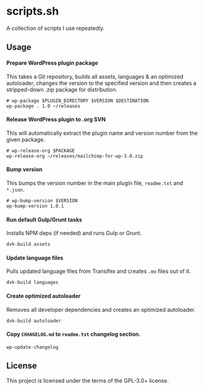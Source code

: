 # scripts.sh

A collection of scripts I use repeatedly.

## Usage

#### Prepare WordPress plugin package

This takes a Git repository, builds all assets, languages & an optimized autoloader, changes the version to the specified version and then creates a stripped-down .zip package for distribution.

```shell
# wp-package $PLUGIN_DIRECTORY $VERSION $DESTINATION
wp-package . 1.0 ~/releases
```

#### Release WordPress plugin to .org SVN

This will automatically extract the plugin name and version number from the given package.

```shell
# wp-release-org $PACKAGE
wp-release-org ~/releases/mailchimp-for-wp-3.0.zip
```

#### Bump version

This bumps the version number in the main plugin file, `readme.txt` and `*.json`.

```shell
# wp-bump-version $VERSION
wp-bump-version 1.0.1
```

#### Run default Gulp/Grunt tasks

Installs NPM deps (if needed) and runs Gulp or Grunt.

```shell
dvk-build assets
```

#### Update language files

Pulls updated language files from Transifex and creates `.mo` files out of it.

```shell
dvk-build languages
```

#### Create optimized autoloader

Removes all developer dependencies and creates an optimized autoloader.

```shell
dvk-build autoloader
```

#### Copy `CHANGELOG.md` to `readme.txt` changelog section.

```shell
wp-update-changelog
```

## License

This project is licensed under the terms of the GPL-3.0+ license.
